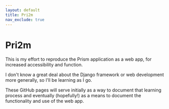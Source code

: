 ```yaml
---
layout: default
title: Pri2m
nav_exclude: true
---
```


# Pri2m

This is my effort to reproduce the Prism application as a web app, for increased accessibility and function.

I don't know a great deal about the Django framework or web development more generally, so I'll be learning as I go. 

These GitHub pages will serve initially as a way to document that learning process and eventually (hopefully!) as a means to document the functionality and use of the web app. 
